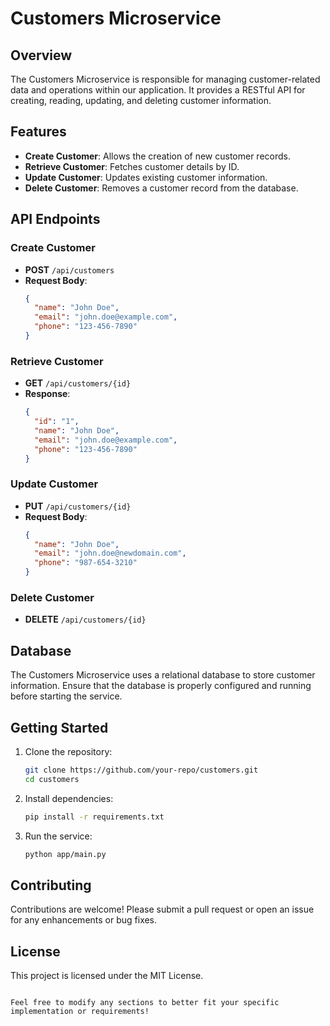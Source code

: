 # Customers Microservice

## Overview

The Customers Microservice is responsible for managing customer-related data and operations within our application. It provides a RESTful API for creating, reading, updating, and deleting customer information.

## Features

- **Create Customer**: Allows the creation of new customer records.
- **Retrieve Customer**: Fetches customer details by ID.
- **Update Customer**: Updates existing customer information.
- **Delete Customer**: Removes a customer record from the database.

## API Endpoints

### Create Customer

- **POST** `/api/customers`
- **Request Body**:
  ```json
  {
    "name": "John Doe",
    "email": "john.doe@example.com",
    "phone": "123-456-7890"
  }
  ```

### Retrieve Customer

- **GET** `/api/customers/{id}`
- **Response**:
  ```json
  {
    "id": "1",
    "name": "John Doe",
    "email": "john.doe@example.com",
    "phone": "123-456-7890"
  }
  ```

### Update Customer

- **PUT** `/api/customers/{id}`
- **Request Body**:
  ```json
  {
    "name": "John Doe",
    "email": "john.doe@newdomain.com",
    "phone": "987-654-3210"
  }
  ```

### Delete Customer

- **DELETE** `/api/customers/{id}`

## Database

The Customers Microservice uses a relational database to store customer information. Ensure that the database is properly configured and running before starting the service.

## Getting Started

1. Clone the repository:
   ```bash
   git clone https://github.com/your-repo/customers.git
   cd customers
   ```

2. Install dependencies:
   ```bash
   pip install -r requirements.txt
   ```

3. Run the service:
   ```bash
   python app/main.py
   ```

## Contributing

Contributions are welcome! Please submit a pull request or open an issue for any enhancements or bug fixes.

## License

This project is licensed under the MIT License.
```

Feel free to modify any sections to better fit your specific implementation or requirements!
